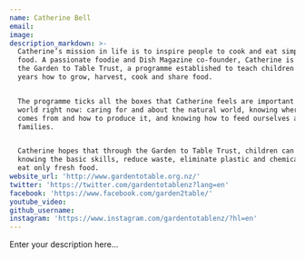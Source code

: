 ```yaml
---
name: Catherine Bell
email:
image:
description_markdown: >-
  Catherine’s mission in life is to inspire people to cook and eat simple, good
  food. A passionate foodie and Dish Magazine co-founder, Catherine is behind
  the Garden to Table Trust, a programme established to teach children aged 7-10
  years how to grow, harvest, cook and share food.


  The programme ticks all the boxes that Catherine feels are important in the
  world right now: caring for and about the natural world, knowing where food
  comes from and how to produce it, and knowing how to feed ourselves and our
  families.


  Catherine hopes that through the Garden to Table Trust, children can go up
  knowing the basic skills, reduce waste, eliminate plastic and chemicals, and
  eat only fresh food.
website_url: 'http://www.gardentotable.org.nz/'
twitter: 'https://twitter.com/gardentotablenz?lang=en'
facebook: 'https://www.facebook.com/garden2table/'
youtube_video:
github_username:
instagram: 'https://www.instagram.com/gardentotablenz/?hl=en'
---
```


Enter your description here...
